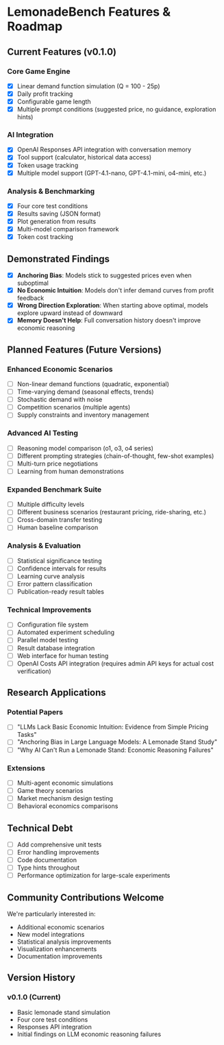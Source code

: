 # LemonadeBench Features & Roadmap

## Current Features (v0.1.0)

### Core Game Engine
- [x] Linear demand function simulation (Q = 100 - 25p)
- [x] Daily profit tracking
- [x] Configurable game length
- [x] Multiple prompt conditions (suggested price, no guidance, exploration hints)

### AI Integration
- [x] OpenAI Responses API integration with conversation memory
- [x] Tool support (calculator, historical data access)
- [x] Token usage tracking
- [x] Multiple model support (GPT-4.1-nano, GPT-4.1-mini, o4-mini, etc.)

### Analysis & Benchmarking
- [x] Four core test conditions
- [x] Results saving (JSON format)
- [x] Plot generation from results
- [x] Multi-model comparison framework
- [x] Token cost tracking

## Demonstrated Findings

- [x] **Anchoring Bias**: Models stick to suggested prices even when suboptimal
- [x] **No Economic Intuition**: Models don't infer demand curves from profit feedback
- [x] **Wrong Direction Exploration**: When starting above optimal, models explore upward instead of downward
- [x] **Memory Doesn't Help**: Full conversation history doesn't improve economic reasoning

## Planned Features (Future Versions)

### Enhanced Economic Scenarios
- [ ] Non-linear demand functions (quadratic, exponential)
- [ ] Time-varying demand (seasonal effects, trends)
- [ ] Stochastic demand with noise
- [ ] Competition scenarios (multiple agents)
- [ ] Supply constraints and inventory management

### Advanced AI Testing
- [ ] Reasoning model comparison (o1, o3, o4 series)
- [ ] Different prompting strategies (chain-of-thought, few-shot examples)
- [ ] Multi-turn price negotiations
- [ ] Learning from human demonstrations

### Expanded Benchmark Suite
- [ ] Multiple difficulty levels
- [ ] Different business scenarios (restaurant pricing, ride-sharing, etc.)
- [ ] Cross-domain transfer testing
- [ ] Human baseline comparison

### Analysis & Evaluation
- [ ] Statistical significance testing
- [ ] Confidence intervals for results
- [ ] Learning curve analysis
- [ ] Error pattern classification
- [ ] Publication-ready result tables

### Technical Improvements
- [ ] Configuration file system
- [ ] Automated experiment scheduling
- [ ] Parallel model testing
- [ ] Result database integration
- [ ] Web interface for human testing
- [ ] OpenAI Costs API integration (requires admin API keys for actual cost verification)

## Research Applications

### Potential Papers
- [ ] "LLMs Lack Basic Economic Intuition: Evidence from Simple Pricing Tasks"
- [ ] "Anchoring Bias in Large Language Models: A Lemonade Stand Study"
- [ ] "Why AI Can't Run a Lemonade Stand: Economic Reasoning Failures"

### Extensions
- [ ] Multi-agent economic simulations
- [ ] Game theory scenarios
- [ ] Market mechanism design testing
- [ ] Behavioral economics comparisons

## Technical Debt
- [ ] Add comprehensive unit tests
- [ ] Error handling improvements
- [ ] Code documentation
- [ ] Type hints throughout
- [ ] Performance optimization for large-scale experiments

## Community Contributions Welcome

We're particularly interested in:
- Additional economic scenarios
- New model integrations
- Statistical analysis improvements
- Visualization enhancements
- Documentation improvements

## Version History

### v0.1.0 (Current)
- Basic lemonade stand simulation
- Four core test conditions
- Responses API integration
- Initial findings on LLM economic reasoning failures